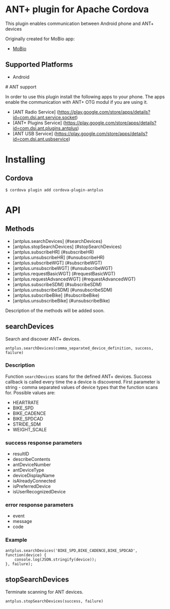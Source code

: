 # ANT+ plugin for Apache Cordova

This plugin enables communication between Android phone and ANT+ devices

Originally created for MoBio app:
* [MoBio](https://github.com/NEUROINFORMATICS-GROUP-FAV-KIV-ZCU/MoBio) 

## Supported Platforms

* Android

# ANT support

In order to use this plugin install the following apps to your phone.
The apps enable the communication with ANT+ OTG modul if you are using it.
* [ANT Radio Service] (https://play.google.com/store/apps/details?id=com.dsi.ant.service.socket)
* [ANT+ Plugins Service] (https://play.google.com/store/apps/details?id=com.dsi.ant.plugins.antplus)   
* [ANT USB Service] (https://play.google.com/store/apps/details?id=com.dsi.ant.usbservice)

# Installing

## Cordova

    $ cordova plugin add cordova-plugin-antplus

# API

## Methods

- [antplus.searchDevices] (#searchDevices)
- [antplus.stopSearchDevices] (#stopSearchDevices)
- [antplus.subscribeHR] (#subscribeHR)
- [antplus.unsubscribeHR] (#unsubscribeHR)
- [antplus.subscribeWGT] (#subscribeWGT)
- [antplus.unsubscribeWGT] (#unsubscribeWGT)
- [antplus.requestBasicWGT] (#requestBasicWGT)
- [antplus.requestAdvancedWGT] (#requestAdvancedWGT)
- [antplus.subscribeSDM] (#subscribeSDM)
- [antplus.unsubscribeSDM] (#unsubscribeSDM)
- [antplus.subscribeBike] (#subscribeBike)
- [antplus.unsubscribeBike] (#unsubscribeBike)

Description of the methods will be added soon.

## searchDevices

Search and discover ANT+ devices.

    antplus.searchDevices(comma_separated_device_definition, success, failure)

### Description

Function `searchDevices` scans for the defined ANT+ devices. Success callback is called every time the a device is discovered.
First parameter is string - comma separated values of device types that the function scans for. 
Possible values are:
- HEARTRATE
- BIKE_SPD
- BIKE_CADENCE
- BIKE_SPDCAD
- STRIDE_SDM
- WEIGHT_SCALE

### success response parameters

- resultID
- describeContents
- antDeviceNumber
- antDeviceType
- deviceDisplayName
- isAlreadyConnected
- isPreferredDevice
- isUserRecognizedDevice

### error response parameters

- event
- message
- code

### Example

    antplus.searchDevices('BIKE_SPD,BIKE_CADENCE,BIKE_SPDCAD', function(device) {
        console.log(JSON.stringify(device));
    }, failure);

## stopSearchDevices

Terminate scanning for ANT devices.

    antplus.stopSearchDevices(success, failure)
